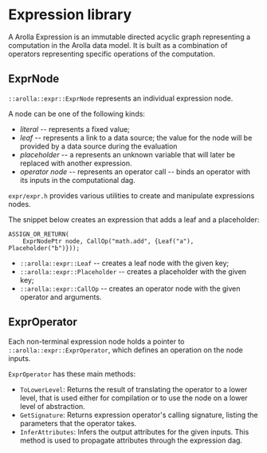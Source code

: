 # Expression library

A Arolla Expression is an immutable directed acyclic graph representing a
computation in the Arolla data model. It is built as a combination of operators
representing specific operations of the computation.

## ExprNode

`::arolla::expr::ExprNode` represents an individual expression node.

A node can be one of the following kinds:

*   *literal* -- represents a fixed value;
*   *leaf* -- represents a link to a data source; the value for the node will be
    provided by a data source during the evaluation
*   *placeholder* -- a represents an unknown variable that will later be
    replaced with another expression.
*   *operator node* -- represents an operator call -- binds an operator with its
    inputs in the computational dag.

`expr/expr.h` provides various utilities to create and manipulate
expressions nodes.

The snippet below creates an expression that adds a leaf and a placeholder:

```
ASSIGN_OR_RETURN(
    ExprNodePtr node, CallOp("math.add", {Leaf("a"), Placeholder("b")}));
```

*   `::arolla::expr::Leaf` -- creates a leaf node with the given key;
*   `::arolla::expr::Placeholder` -- creates a placeholder with the given key;
*   `::arolla::expr::CallOp` -- creates an operator node with the given operator
    and arguments.

## ExprOperator

Each non-terminal expression node holds a pointer to
`::arolla::expr::ExprOperator`, which defines an operation on the node inputs.

`ExprOperator` has these main methods:

*   `ToLowerLevel`: Returns the result of translating the operator to a lower
    level, that is used either for compilation or to use the node on a lower
    level of abstraction.
*   `GetSignature`: Returns expression operator's calling signature, listing the
    parameters that the operator takes.
*   `InferAttributes`: Infers the output attributes for the given inputs. This
    method is used to propagate attributes through the expression dag.
